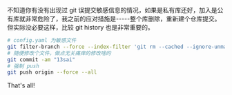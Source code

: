 
不知道你有没有出现过 git 误提交敏感信息的情况，如果是私有库还好，加入是公有库就非常危险了，我之前的应对措施是-----整个库删除，重新建个仓库提交。但实际没必要这样，比较 git history 也是非常重要的。

```sh
# config.yaml 为敏感文件
git filter-branch --force --index-filter 'git rm --cached --ignore-unmatch config.yaml' --prune-empty --tag-name-filter cat -- --all
# 随便修改个文件，做点无关痛痒的修改啥的
git commit -am "13sai" 
# 强制 push
git push origin --force --all
```

That's all!

